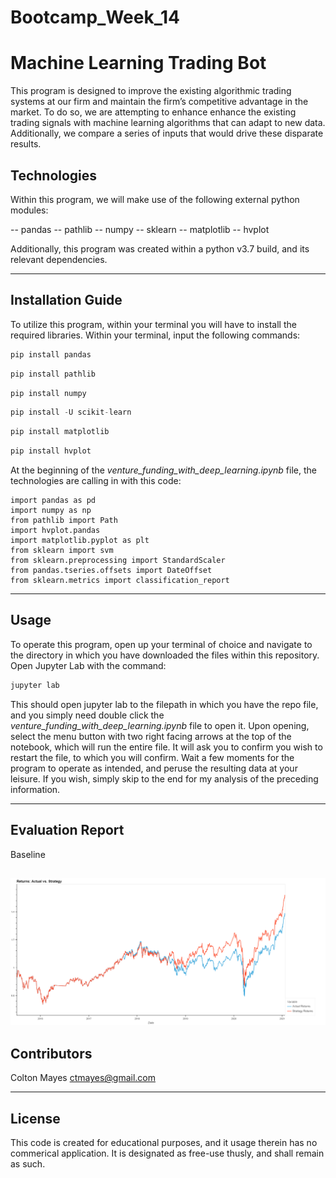 # Bootcamp_Week_14

# Machine Learning Trading Bot

This program is designed to improve the existing algorithmic trading systems at our firm and maintain the firm’s competitive advantage in the market. To do so, we are attempting to enhance enhance the existing trading signals with machine learning algorithms that can adapt to new data. Additionally, we compare a series of inputs that would drive these disparate results.

## Technologies

Within this program, we will make use of the following external python modules:

  -- pandas
  -- pathlib
  -- numpy
  -- sklearn
  -- matplotlib
  -- hvplot
  
  Additionally, this program was created within a python v3.7 build, and its relevant dependencies.

---

## Installation Guide

To utilize this program, within your terminal you will have to install the required libraries. Within your terminal, input the following commands:

```python
pip install pandas
```

```python
pip install pathlib
```

```python
pip install numpy
```

```python
pip install -U scikit-learn
```

```python
pip install matplotlib
```

```python
pip install hvplot
```

At the beginning of the *venture_funding_with_deep_learning.ipynb* file, the technologies are calling in with this code:

```
import pandas as pd
import numpy as np
from pathlib import Path
import hvplot.pandas
import matplotlib.pyplot as plt
from sklearn import svm
from sklearn.preprocessing import StandardScaler
from pandas.tseries.offsets import DateOffset
from sklearn.metrics import classification_report
```

---

## Usage

To operate this program, open up your terminal of choice and navigate to the directory in which you have downloaded the files within this repository. Open Jupyter Lab with the command: 

```python
jupyter lab
```  

This should open jupyter lab to the filepath in which you have the repo file, and you simply need double click the *venture_funding_with_deep_learning.ipynb* file to open it. Upon opening, select the menu button with two right facing arrows at the top of the notebook, which will run the entire file. It will ask you to confirm you wish to restart the file, to which you will confirm. Wait a few moments for the program to operate as intended, and peruse the resulting data at your leisure. If you wish, simply skip to the end for my analysis of the preceding information. 

---
## Evaluation Report

Baseline

![Screenshot](resources/baseline.png)
---

## Contributors

Colton Mayes ctmayes@gmail.com

---

## License

This code is created for educational purposes, and it usage therein has no commerical application. It is designated as free-use thusly, and shall remain as such.